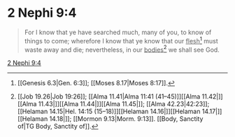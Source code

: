 # 2 Nephi 9:4

> For I know that ye have searched much, many of you, to know of things to come; wherefore I know that ye know that our <u>flesh</u>[^a] must waste away and die; nevertheless, in our <u>bodies</u>[^b] we shall see God.

[2 Nephi 9:4](https://www.churchofjesuschrist.org/study/scriptures/bofm/2-ne/9?lang=eng&id=p4#p4)


[^a]: [[Genesis 6.3|Gen. 6:3]]; [[Moses 8.17|Moses 8:17]].  
[^b]: [[Job 19.26|Job 19:26]]; [[Alma 11.41|Alma 11:41 (41–45)]][[Alma 11.42|]][[Alma 11.43|]][[Alma 11.44|]][[Alma 11.45|]]; [[Alma 42.23|42:23]]; [[Helaman 14.15|Hel. 14:15 (15–18)]][[Helaman 14.16|]][[Helaman 14.17|]][[Helaman 14.18|]]; [[Mormon 9.13|Morm. 9:13]]. [[Body, Sanctity of|TG Body, Sanctity of]].  

